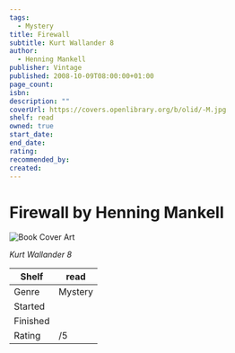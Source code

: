 ```yaml
---
tags:
  - Mystery
title: Firewall
subtitle: Kurt Wallander 8
author:
  - Henning Mankell
publisher: Vintage
published: 2008-10-09T08:00:00+01:00
page_count:
isbn:
description: ""
coverUrl: https://covers.openlibrary.org/b/olid/-M.jpg
shelf: read
owned: true
start_date:
end_date:
rating:
recommended_by:
created:
---
```


# Firewall by Henning Mankell

![Book Cover Art](https://covers.openlibrary.org/b/olid/-M.jpg)

_Kurt Wallander 8_

| Shelf | read |
| --- | --- |
| Genre | Mystery |
| Started |  |
| Finished |  |
| Rating | /5 |

